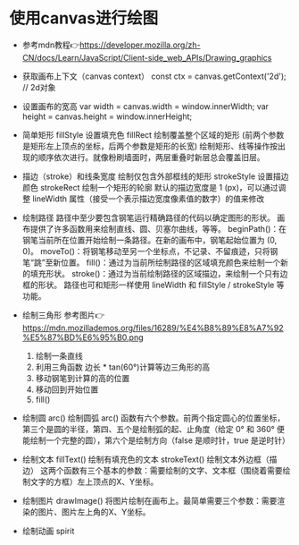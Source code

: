 # 使用canvas进行绘图
- 参考mdn教程👉https://developer.mozilla.org/zh-CN/docs/Learn/JavaScript/Client-side_web_APIs/Drawing_graphics

- 获取画布上下文（canvas context）
  const ctx = canvas.getContext('2d');  // 2d对象
- 设置画布的宽高
  var width = canvas.width = window.innerWidth;
  var height = canvas.height = window.innerHeight;

- 简单矩形
  fillStyle 设置填充色
  fillRect 绘制覆盖整个区域的矩形 (前两个参数是矩形左上顶点的坐标，后两个参数是矩形的长宽)
  绘制矩形、线等操作按出现的顺序依次进行。就像粉刷墙面时，两层重叠时新层总会覆盖旧层。

- 描边（stroke）和线条宽度
  绘制仅包含外部框线的矩形
  strokeStyle 设置描边颜色
  strokeRect 绘制一个矩形的轮廓
  默认的描边宽度是 1 (px)，可以通过调整 lineWidth 属性（接受一个表示描边宽度像素值的数字）的值来修改

- 绘制路径
  路径中至少要包含钢笔运行精确路径的代码以确定图形的形状。
  画布提供了许多函数用来绘制直线、圆、贝塞尔曲线，等等。
  beginPath()：在钢笔当前所在位置开始绘制一条路径。在新的画布中，钢笔起始位置为 (0, 0)。
  moveTo()：将钢笔移动至另一个坐标点，不记录、不留痕迹，只将钢笔“跳”至新位置。
  fill()：通过为当前所绘制路径的区域填充颜色来绘制一个新的填充形状。
  stroke()：通过为当前绘制路径的区域描边，来绘制一个只有边框的形状。
  路径也可和矩形一样使用 lineWidth 和 fillStyle / strokeStyle 等功能。

- 绘制三角形
  参考图片👉https://mdn.mozillademos.org/files/16289/%E4%B8%89%E8%A7%92%E5%87%BD%E6%95%B0.png
  1. 绘制一条直线
  2. 利用三角函数 边长 * tan(60°)计算等边三角形的高
  3. 移动钢笔到计算的高的位置
  4. 移动回到开始位置
  5. fill()

- 绘制圆
  arc() 绘制圆弧
  arc() 函数有六个参数。前两个指定圆心的位置坐标，第三个是圆的半径，第四、五个是绘制弧的起、止角度（给定 0° 和 360° 便能绘制一个完整的圆），第六个是绘制方向（false 是顺时针，true 是逆时针）

- 绘制文本
  fillText() 绘制有填充色的文本
  strokeText() 绘制文本外边框（描边）
  这两个函数有三个基本的参数：需要绘制的文字、文本框（围绕着需要绘制文字的方框）左上顶点的X、Y坐标。

- 绘制图片
  drawImage() 将图片绘制在画布上。最简单需要三个参数：需要渲染的图片、图片左上角的X、Y坐标。

- 绘制动画 spirit
  